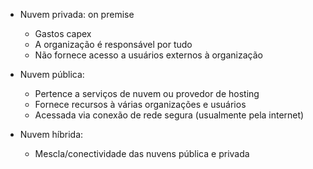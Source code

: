 * Nuvem privada: on premise
	* Gastos capex
	* A organização é responsável por tudo
	* Não fornece acesso a usuários externos à organização

* Nuvem pública:
	* Pertence a serviços de nuvem ou provedor de hosting
	* Fornece recursos à várias organizações e usuários
	* Acessada via conexão de rede segura (usualmente pela internet)
    
* Nuvem híbrida:
	* Mescla/conectividade das nuvens pública e privada